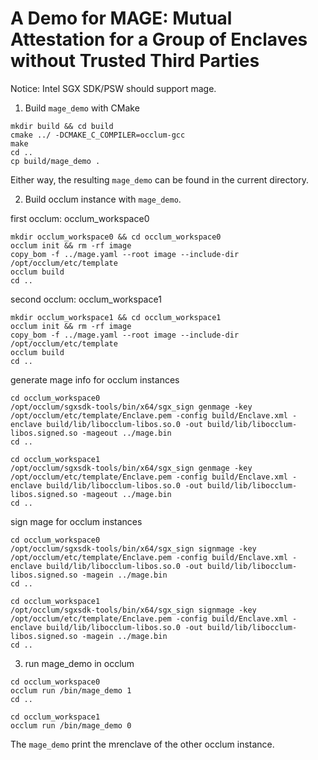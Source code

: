 # A Demo for MAGE: Mutual Attestation for a Group of Enclaves without Trusted Third Parties

Notice: Intel SGX SDK/PSW should support mage.

1. Build `mage_demo` with CMake
```
mkdir build && cd build
cmake ../ -DCMAKE_C_COMPILER=occlum-gcc
make
cd ..
cp build/mage_demo .
```

Either way, the resulting `mage_demo` can be found in the current directory.

2. Build occlum instance with `mage_demo`.

first occlum: occlum_workspace0

```
mkdir occlum_workspace0 && cd occlum_workspace0
occlum init && rm -rf image
copy_bom -f ../mage.yaml --root image --include-dir /opt/occlum/etc/template
occlum build
cd ..
```

second occlum: occlum_workspace1

```
mkdir occlum_workspace1 && cd occlum_workspace1
occlum init && rm -rf image
copy_bom -f ../mage.yaml --root image --include-dir /opt/occlum/etc/template
occlum build
cd ..
```

generate mage info for occlum instances

```
cd occlum_workspace0
/opt/occlum/sgxsdk-tools/bin/x64/sgx_sign genmage -key /opt/occlum/etc/template/Enclave.pem -config build/Enclave.xml -enclave build/lib/libocclum-libos.so.0 -out build/lib/libocclum-libos.signed.so -mageout ../mage.bin
cd ..

cd occlum_workspace1
/opt/occlum/sgxsdk-tools/bin/x64/sgx_sign genmage -key /opt/occlum/etc/template/Enclave.pem -config build/Enclave.xml -enclave build/lib/libocclum-libos.so.0 -out build/lib/libocclum-libos.signed.so -mageout ../mage.bin
cd ..

```

sign mage for occlum instances

```
cd occlum_workspace0
/opt/occlum/sgxsdk-tools/bin/x64/sgx_sign signmage -key /opt/occlum/etc/template/Enclave.pem -config build/Enclave.xml -enclave build/lib/libocclum-libos.so.0 -out build/lib/libocclum-libos.signed.so -magein ../mage.bin
cd ..

cd occlum_workspace1
/opt/occlum/sgxsdk-tools/bin/x64/sgx_sign signmage -key /opt/occlum/etc/template/Enclave.pem -config build/Enclave.xml -enclave build/lib/libocclum-libos.so.0 -out build/lib/libocclum-libos.signed.so -magein ../mage.bin
cd ..
```

3.  run mage_demo in occlum

```
cd occlum_workspace0
occlum run /bin/mage_demo 1
cd ..

cd occlum_workspace1
occlum run /bin/mage_demo 0
```

The `mage_demo` print the mrenclave of the other occlum instance.